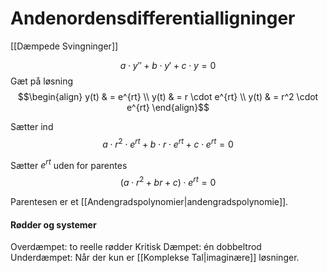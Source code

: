 # Andenordensdifferentialligninger

[[Dæmpede Svingninger]]

$$a \cdot y'' + b \cdot y' + c \cdot y = 0$$
Gæt på løsning
$$\begin{align}
y(t) & = e^{rt} \\
y(t) & = r \cdot  e^{rt} \\
y(t) & = r^2 \cdot e^{rt}
\end{align}$$

Sætter ind
$$a \cdot r^2 \cdot e ^{rt} + b \cdot r \cdot e^{rt} + c \cdot e^{rt} = 0$$

Sætter $e^{rt}$ uden for parentes
$$(a \cdot r^2 + br + c) \cdot e^{rt} = 0$$

Parentesen er et [[Andengradspolynomier|andengradspolynomie]]. 

#### Rødder og systemer
Overdæmpet: to reelle rødder
Kritisk Dæmpet: én dobbeltrod 
Underdæmpet: Når der kun er [[Komplekse Tal|imaginære]] løsninger.
